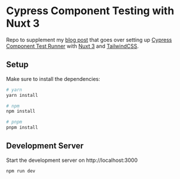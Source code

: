 # Cypress Component Testing with Nuxt 3

Repo to supplement my [blog post](https://codybontecou.com/cypress-component-testing-with-nuxt-3.html) that goes over setting up [Cypress Component Test Runner](https://docs.cypress.io/guides/component-testing/overview) with [Nuxt 3](https://nuxt.com/) and [TailwindCSS](https://tailwindcss.com/).

## Setup

Make sure to install the dependencies:

```bash
# yarn
yarn install

# npm
npm install

# pnpm
pnpm install
```

## Development Server

Start the development server on http://localhost:3000

```bash
npm run dev
```
